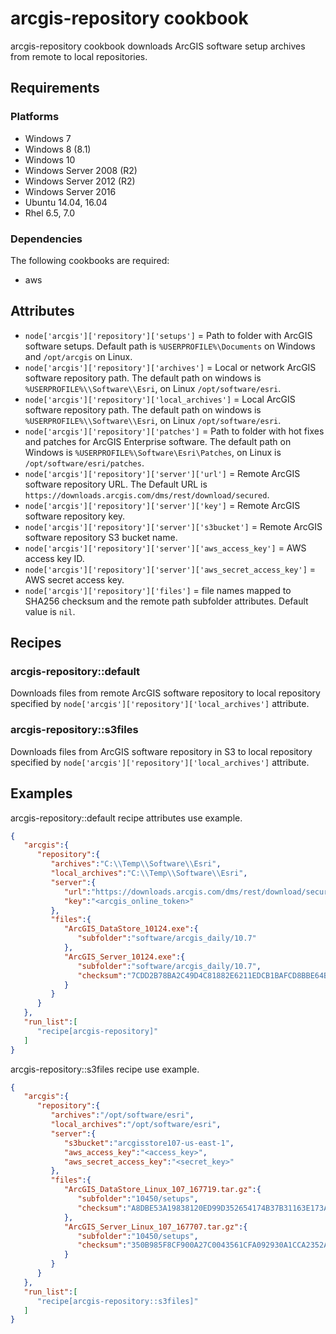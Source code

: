 arcgis-repository cookbook
===============

arcgis-repository cookbook downloads ArcGIS software setup archives from remote to local repositories.

Requirements
------------

### Platforms

* Windows 7
* Windows 8 (8.1)
* Windows 10
* Windows Server 2008 (R2)
* Windows Server 2012 (R2)
* Windows Server 2016
* Ubuntu 14.04, 16.04
* Rhel 6.5, 7.0

### Dependencies

The following cookbooks are required:

* aws

Attributes
----------

* `node['arcgis']['repository']['setups']` = Path to folder with ArcGIS software setups. Default path is `%USERPROFILE%\Documents` on Windows and `/opt/arcgis` on Linux.
* `node['arcgis']['repository']['archives']` = Local or network ArcGIS software repository path. The default path on windows is `%USERPROFILE%\\Software\\Esri`, on Linux `/opt/software/esri`.
* `node['arcgis']['repository']['local_archives']` = Local ArcGIS software repository path. The default path on windows is `%USERPROFILE%\\Software\\Esri`, on Linux `/opt/software/esri`.
* `node['arcgis']['repository']['patches']` = Path to folder with hot fixes and patches for ArcGIS Enterprise software. The default path on Windows is `%USERPROFILE%\Software\Esri\Patches`,   on Linux is `/opt/software/esri/patches`.
* `node['arcgis']['repository']['server']['url']` = Remote ArcGIS software repository URL. The Default URL is `https://downloads.arcgis.com/dms/rest/download/secured`.
* `node['arcgis']['repository']['server']['key']` = Remote ArcGIS software repository key.
* `node['arcgis']['repository']['server']['s3bucket']` = Remote ArcGIS software repository S3 bucket name.
* `node['arcgis']['repository']['server']['aws_access_key']` = AWS access key ID.
* `node['arcgis']['repository']['server']['aws_secret_access_key']` = AWS secret access key.
* `node['arcgis']['repository']['files']` = file names mapped to SHA256 checksum and the remote path subfolder attributes. Default value is `nil`.

Recipes
-------

### arcgis-repository::default

Downloads files from remote ArcGIS software repository to local repository specified by `node['arcgis']['repository']['local_archives']` attribute.

### arcgis-repository::s3files

Downloads files from ArcGIS software repository in S3 to local repository specified by `node['arcgis']['repository']['local_archives']` attribute.

Examples
--------

arcgis-repository::default recipe attributes use example. 

```JSON
{
   "arcgis":{
      "repository":{
         "archives":"C:\\Temp\\Software\\Esri",
         "local_archives":"C:\\Temp\\Software\\Esri",
         "server":{
            "url":"https://downloads.arcgis.com/dms/rest/download/secured",
            "key":"<arcgis_online_token>"
         },
         "files":{
            "ArcGIS_DataStore_10124.exe":{
               "subfolder":"software/arcgis_daily/10.7"
            },
            "ArcGIS_Server_10124.exe":{
               "subfolder":"software/arcgis_daily/10.7",
               "checksum":"7CDD2B78BA2C49D4C81882E6211EDCB1BAFCD8BBE64BDF89C2D538BF48F3CDDD"
            }
         }
      }
   },
   "run_list":[
      "recipe[arcgis-repository]"
   ]
}
```

arcgis-repository::s3files recipe use example.

```JSON
{
   "arcgis":{
      "repository":{
         "archives":"/opt/software/esri",
         "local_archives":"/opt/software/esri",
         "server":{
            "s3bucket":"arcgisstore107-us-east-1",
            "aws_access_key":"<access_key>",
            "aws_secret_access_key":"<secret_key>"
         },
         "files":{
            "ArcGIS_DataStore_Linux_107_167719.tar.gz":{
               "subfolder":"10450/setups",
               "checksum":"A8DBE53A19838120ED99D352654174B37B31163E173AD0D26B47A15872E4245C"
            },
            "ArcGIS_Server_Linux_107_167707.tar.gz":{
               "subfolder":"10450/setups",
               "checksum":"350B985F8CF900A27C0043561CFA092930A1CCA2352A1DECABA4DD378ECA1492"
            }
         }
      }
   },
   "run_list":[
      "recipe[arcgis-repository::s3files]"
   ]
}
```
